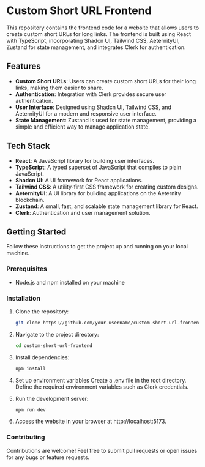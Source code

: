 # Custom Short URL Frontend

This repository contains the frontend code for a website that allows users to create custom short URLs for long links. The frontend is built using React with TypeScript, incorporating Shadcn UI, Tailwind CSS, AeternityUI, Zustand for state management, and integrates Clerk for authentication.

## Features

- **Custom Short URLs**: Users can create custom short URLs for their long links, making them easier to share.
- **Authentication**: Integration with Clerk provides secure user authentication.
- **User Interface**: Designed using Shadcn UI, Tailwind CSS, and AeternityUI for a modern and responsive user interface.
- **State Management**: Zustand is used for state management, providing a simple and efficient way to manage application state.

## Tech Stack

- **React**: A JavaScript library for building user interfaces.
- **TypeScript**: A typed superset of JavaScript that compiles to plain JavaScript.
- **Shadcn UI**: A UI framework for React applications.
- **Tailwind CSS**: A utility-first CSS framework for creating custom designs.
- **AeternityUI**: A UI library for building applications on the Aeternity blockchain.
- **Zustand**: A small, fast, and scalable state management library for React.
- **Clerk**: Authentication and user management solution.

## Getting Started

Follow these instructions to get the project up and running on your local machine.

### Prerequisites

- Node.js and npm installed on your machine

### Installation

1. Clone the repository:

   ```bash
   git clone https://github.com/your-username/custom-short-url-frontend.git
   
2. Navigate to the project directory:

    ```bash
    cd custom-short-url-frontend
3. Install dependencies:

    ```bash
    npm install
4. Set up environment variables
    Create a .env file in the root directory.
    Define the required environment variables such as Clerk credentials.
5. Run the development server:

    ```bash
    npm run dev
6. Access the website in your browser at http://localhost:5173.

### Contributing
Contributions are welcome! Feel free to submit pull requests or open issues for any bugs or feature requests.
